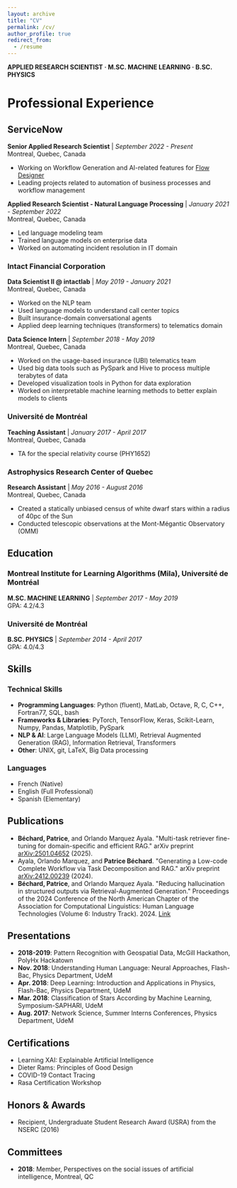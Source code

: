 ```yaml
---
layout: archive
title: "CV"
permalink: /cv/
author_profile: true
redirect_from:
  - /resume
---
```


**APPLIED RESEARCH SCIENTIST · M.SC. MACHINE LEARNING · B.SC. PHYSICS**


# Professional Experience

## ServiceNow
**Senior Applied Research Scientist** | *September 2022 - Present*  
Montreal, Quebec, Canada
- Working on Workflow Generation and AI-related features for [Flow Designer](https://www.servicenow.com/products/platform-flow-designer.html)
- Leading projects related to automation of business processes and workflow management

**Applied Research Scientist - Natural Language Processing** | *January 2021 - September 2022*  
Montreal, Quebec, Canada
- Led language modeling team
- Trained language models on enterprise data
- Worked on automating incident resolution in IT domain

### Intact Financial Corporation
**Data Scientist II @ intactlab** | *May 2019 - January 2021*  
Montreal, Quebec, Canada
- Worked on the NLP team
- Used language models to understand call center topics
- Built insurance-domain conversational agents
- Applied deep learning techniques (transformers) to telematics domain

**Data Science Intern** | *September 2018 - May 2019*  
Montreal, Quebec, Canada
- Worked on the usage-based insurance (UBI) telematics team
- Used big data tools such as PySpark and Hive to process multiple terabytes of data
- Developed visualization tools in Python for data exploration
- Worked on interpretable machine learning methods to better explain models to clients

### Université de Montréal
**Teaching Assistant** | *January 2017 - April 2017*  
Montreal, Quebec, Canada
- TA for the special relativity course (PHY1652)

### Astrophysics Research Center of Quebec
**Research Assistant** | *May 2016 - August 2016*  
Montreal, Quebec, Canada
- Created a statically unbiased census of white dwarf stars within a radius of 40pc of the Sun
- Conducted telescopic observations at the Mont-Mégantic Observatory (OMM)

## Education

### Montreal Institute for Learning Algorithms (Mila), Université de Montréal
**M.SC. MACHINE LEARNING** | *September 2017 - May 2019*  
GPA: 4.2/4.3

### Université de Montréal
**B.SC. PHYSICS** | *September 2014 - April 2017*  
GPA: 4.0/4.3

## Skills

### Technical Skills
- **Programming Languages**: Python (fluent), MatLab, Octave, R, C, C++, Fortran77, SQL, bash
- **Frameworks & Libraries**: PyTorch, TensorFlow, Keras, Scikit-Learn, Numpy, Pandas, Matplotlib, PySpark
- **NLP & AI**: Large Language Models (LLM), Retrieval Augmented Generation (RAG), Information Retrieval, Transformers
- **Other**: UNIX, git, LaTeX, Big Data processing

### Languages
- French (Native)
- English (Full Professional)
- Spanish (Elementary)

## Publications
- **Béchard, Patrice**, and Orlando Marquez Ayala. "Multi-task retriever fine-tuning for domain-specific and efficient RAG." arXiv preprint [arXiv:2501.04652](https://arxiv.org/abs/2501.04652) (2025).
- Ayala, Orlando Marquez, and **Patrice Béchard**. "Generating a Low-code Complete Workflow via Task Decomposition and RAG." arXiv preprint [arXiv:2412.00239](https://arxiv.org/abs/2412.00239) (2024).
- **Béchard, Patrice**, and Orlando Marquez Ayala. "Reducing hallucination in structured outputs via Retrieval-Augmented Generation." Proceedings of the 2024 Conference of the North American Chapter of the Association for Computational Linguistics: Human Language Technologies (Volume 6: Industry Track). 2024. [Link](https://aclanthology.org/2024.naacl-industry.19/)

## Presentations
- **2018-2019**: Pattern Recognition with Geospatial Data, McGill Hackathon, PolyHx Hackatown
- **Nov. 2018**: Understanding Human Language: Neural Approaches, Flash-Bac, Physics Department, UdeM
- **Apr. 2018**: Deep Learning: Introduction and Applications in Physics, Flash-Bac, Physics Department, UdeM
- **Mar. 2018**: Classification of Stars According by Machine Learning, Symposium-SAPHARI, UdeM
- **Aug. 2017**: Network Science, Summer Interns Conferences, Physics Department, UdeM

## Certifications
- Learning XAI: Explainable Artificial Intelligence
- Dieter Rams: Principles of Good Design
- COVID-19 Contact Tracing
- Rasa Certification Workshop

## Honors & Awards
- Recipient, Undergraduate Student Research Award (USRA) from the NSERC (2016)

## Committees
- **2018**: Member, Perspectives on the social issues of artificial intelligence, Montreal, QC